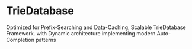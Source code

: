 # TrieDatabase
Optimized for Prefix-Searching and Data-Caching, Scalable TrieDatabase Framework. with Dynamic architecture implementing modern Auto-Completion patterns
